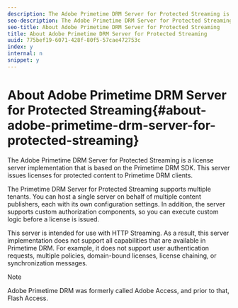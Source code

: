```yaml
---
description: The Adobe Primetime DRM Server for Protected Streaming is a license server implementation that is based on the Primetime DRM SDK. This server issues licenses for protected content to Primetime DRM clients.
seo-description: The Adobe Primetime DRM Server for Protected Streaming is a license server implementation that is based on the Primetime DRM SDK. This server issues licenses for protected content to Primetime DRM clients.
seo-title: About Adobe Primetime DRM Server for Protected Streaming
title: About Adobe Primetime DRM Server for Protected Streaming
uuid: 775bef19-6071-428f-80f5-57cae472753c
index: y
internal: n
snippet: y
---
```


# About Adobe Primetime DRM Server for Protected Streaming{#about-adobe-primetime-drm-server-for-protected-streaming}

The Adobe Primetime DRM Server for Protected Streaming is a license server implementation that is based on the Primetime DRM SDK. This server issues licenses for protected content to Primetime DRM clients.

The Primetime DRM Server for Protected Streaming supports multiple tenants. You can host a single server on behalf of multiple content publishers, each with its own configuration settings. In addition, the server supports custom authorization components, so you can execute custom logic before a license is issued.

This server is intended for use with HTTP Streaming. As a result, this server implementation does not support all capabilities that are available in Primetime DRM. For example, it does not support user authentication requests, multiple policies, domain-bound licenses, license chaining, or synchronization messages.

>[!NOTE]
>
>Adobe Primetime DRM was formerly called Adobe Access, and prior to that, Flash Access.

